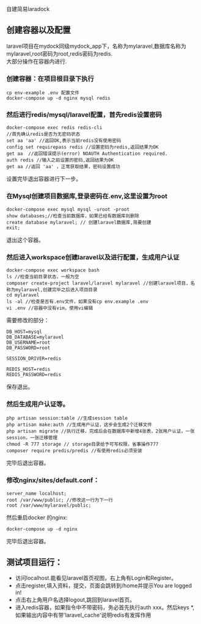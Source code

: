 自建简易laradock
## 创建容器以及配置
laravel项目在mydock同级mydock_app下，名称为mylaravel,数据库名称为mylaravel,root密码为root,redis密码为redis.  
大部分操作在容器内进行.

### 创建容器：在项目根目录下执行
```
cp env-example .env 配置文件
docker-compose up -d nginx mysql redis
```
### 然后进行redis/mysql/laravel配置，首先redis设置密码
```
docker-compose exec redis redis-cli
//首先确认redis是否为无密码状态
set aa 'aa' //返回OK,表示当前redis没有使用密码
config set requirepass redis //设置密码为redis,返回结果为OK
get aa  //返回错误提示(error) NOAUTH Authentication required. 
auth redis //输入之前设置的密码,返回结果为OK
get aa //返回 'aa' ，正常获取结果，密码设置成功
```
设置完毕退出容器进行下一步。

### 在Mysql创建项目数据库,登录密码在.env,这里设置为root
```
docker-compose exec mysql mysql -uroot -proot
show databases;//检查当前数据库，如果已经有数据库则删除
create database mylaravel; // 创建laravel数据库,简要创建
exit;
```
退出这个容器。
### 然后进入workspace创建laravel以及进行配置，生成用户认证
```
docker-compose exec workspace bash
ls //检查当前目录状态，一般为空
composer create-project laravel/laravel mylaravel //创建laravel项目，名称为mylaravel,创建完毕之后进入项目目录
cd mylaravel
ls -al //检查是否有.env文件，如果没有cp env.example .env
vi .env //容器中没有vim，使用vi编辑
```
需要修改的部分：  
```
DB_HOST=mysql
DB_DATABASE=mylaravel
DB_USERNAME=root
DB_PASSWORD=root

SESSION_DRIVER=redis

REDIS_HOST=redis
REDIS_PASSWORD=redis

```
保存退出。  
### 然后生成用户认证等。
```
php artisan session:table //生成session table
php artisan make:auth //生成用户认证，这步会生成2个迁移文件
php artisan migrate //执行迁移，完成后会在数据库中新增4张表，2张用户认证，一张session，一张迁移管理
chmod -R 777 storage // storage目录给予可写权限，省事操作777
composer require predis/predis //有使用redis必须安装
```
完毕后退出容器。 
### 修改nginx/sites/default.conf：
```
server_name localhost;
root /var/www/public; //修改这一行为下一行
root /var/www/mylaravel/public;
```
然后重启docker 的nginx:
```
docker-compose up -d nginx
```
完毕后退出容器。  

## 测试项目运行：
 - 访问localhost.能看见laravel首页视图，右上角有Login和Register。  
 - 点击register,填入资料，提交，页面会跳转到/home并提示You are logged in! 
 - 点击右上角用户名选择logout,跳回到laravel首页。
 - 进入redis容器，如果指令中不带密码，务必首先执行auth xxx。然后keys *,如果输出内容中有带'laravel_cache'说明redis有发挥作用

